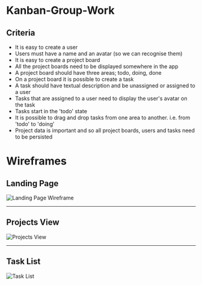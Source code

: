 # Kanban-Group-Work

## Criteria
- It is easy to create a user
- Users must have a name and an avatar (so we can recognise them)
- It is easy to create a project board
- All the project boards need to be displayed somewhere in the app
- A project board should have three areas; todo, doing, done
- On a project board it is possible to create a task
- A task should have textual description and be unassigned or assigned to a user
- Tasks that are assigned to a user need to display the user's avatar on the task
- Tasks start in the 'todo' state
- It is possible to drag and drop tasks from one area to another. i.e. from 'todo' to 'doing'
- Project data is important and so all project boards, users and tasks need to be persisted

# Wireframes

## Landing Page
![Landing Page Wireframe](https://user-images.githubusercontent.com/72153496/97441688-e4034700-1920-11eb-9515-0cc3803251ff.png)

***
## Projects View
![Projects View](https://user-images.githubusercontent.com/72153496/97441683-e36ab080-1920-11eb-9eab-753f4e221c08.png)

***
## Task List
![Task List](https://user-images.githubusercontent.com/72153496/97441678-e2398380-1920-11eb-8739-051d142e1238.png)
